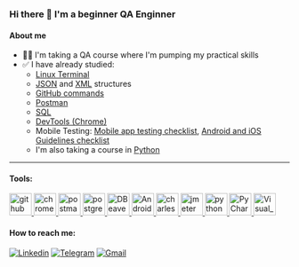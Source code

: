 ### Hi there 👋 I'm a beginner QA Enginner
#### About me
- 👩‍💻 I'm taking a QA course where I'm pumping my practical skills
- ✅ I have already studied:
    - [Linux Terminal](https://github.com/OksanaIs/Terminal)
    - [JSON](https://github.com/OksanaIs/JSON) and [XML](https://github.com/OksanaIs/XML) structures
    - [GitHub commands](https://github.com/OksanaIs/Hard_skills)
    - [Postman](https://github.com/OksanaIs/Postman)
    - [SQL](https://github.com/OksanaIs/SQL)
    - [DevTools (Chrome)](https://github.com/OksanaIs/DevTools)
    - Mobile Testing: [Mobile app testing checklist](https://github.com/OksanaIs/Mobile_Testing/blob/main/Homework_1_Checklists/Checklist_Mob_App.md), [Android and iOS Guidelines checklist](https://github.com/OksanaIs/Mobile_Testing/tree/main/Homework_1_Checklists)
    - I'm also taking a course in [Python](https://github.com/OksanaIs/Python)
 ---
#### Tools:
<a href="https://github.com/" target="_blank" rel="noreferrer"> <img src="https://www.vectorlogo.zone/logos/github/github-tile.svg" alt="github" width="40" height="40"/> </a>
<a href="https://developer.chrome.com/docs/devtools/" target="_blank" rel="noreferrer"> <img src="https://pbs.twimg.com/profile_images/762579160099385344/w5MfsnMn_400x400.jpg" alt="chrome-devtools" width="40" height="40"/> </a>
<a href="https://postman.com" target="_blank" rel="noreferrer"> <img src="https://www.vectorlogo.zone/logos/getpostman/getpostman-icon.svg" alt="postman" width="40" height="40"/> </a>
<a href="https://www.postgresql.org/" target="_blank" rel="noreferrer"> <img src="https://www.vectorlogo.zone/logos/postgresql/postgresql-icon.svg" alt="postgresql" width="40" height="40"/> </a>
<a href="https://dbeaver.io/" target="_blank" rel="noreferrer"> <img src="https://dbeaver.io/wp-content/uploads/2015/09/beaver-head.png" alt="DBeaver" width="40" height="40"/> </a>
<a href="https://developer.android.com/studio/" target="_blank" rel="noreferrer"> <img src="https://upload.wikimedia.org/wikipedia/commons/9/95/Android_Studio_Icon_3.6.svg" alt="Android_Studio" width="40" height="40"/> </a>
<a href="https://www.charlesproxy.com/" target="_blank" rel="noreferrer"> <img src="https://user-images.githubusercontent.com/15472/41327135-e4bf090c-6eca-11e8-9b76-032e8e2b0707.png" alt="charlesproxy" width="40" height="40"/> </a>
<a href="https://jmeter.apache.org/" target="_blank" rel="noreferrer"> <img src="https://jmeter.apache.org/images/jmeter_square.svg" alt="jmeter" width="40" height="40"/> </a>
<a href="https://www.python.org" target="_blank" rel="noreferrer"> <img src="https://upload.wikimedia.org/wikipedia/commons/c/c3/Python-logo-notext.svg" alt="python" width="40" height="40"/> </a>
<a href="https://www.jetbrains.com/pycharm/" target="_blank" rel="noreferrer"> <img src="https://upload.wikimedia.org/wikipedia/commons/1/1d/PyCharm_Icon.svg" alt="PyCharm" width="40" height="40"/> </a>
<a href="https://code.visualstudio.com/" target="_blank" rel="noreferrer"> <img src="https://upload.wikimedia.org/wikipedia/commons/9/9a/Visual_Studio_Code_1.35_icon.svg" alt="Visual_Studio_Code" width="40" height="40"/> </a>




#### How to reach me:
[![Linkedin](https://img.shields.io/badge/-Linkedin-000000?style=flat-square&logo=Linkedin)](https://www.linkedin.com/in/iskandarovaoksana)
[![Telegram](https://img.shields.io/badge/-Telegram-000000?style=flat-square&logo=Telegram)](https://telegram.me/IsOksana)
[![Gmail](https://img.shields.io/badge/-Gmail-000000?style=flat-square&logo=Gmail)](mailto:oks.iskandarova@gmail.com)

<!---
OksanaIs/OksanaIs is a ✨ special ✨ repository because its `README.md` (this file) appears on your GitHub profile.
You can click the Preview link to take a look at your changes.
--->
